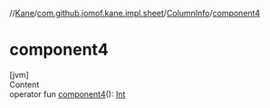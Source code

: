 //[Kane](../../index.md)/[com.github.jomof.kane.impl.sheet](../index.md)/[ColumnInfo](index.md)/[component4](component4.md)



# component4  
[jvm]  
Content  
operator fun [component4](component4.md)(): [Int](https://kotlinlang.org/api/latest/jvm/stdlib/kotlin/-int/index.html)  



